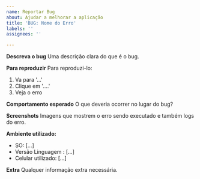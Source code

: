 ```yaml
---
name: Reportar Bug
about: Ajudar a melhorar a aplicação
title: 'BUG: Nome do Erro'
labels: ''
assignees: ''

---
```


**Descreva o bug**
Uma descrição clara do que é o bug.

**Para reproduzir**
Para reproduzi-lo:
1. Va para '...'
2. Clique em '....'
3. Veja o erro

**Comportamento esperado**
O que deveria ocorrer no lugar do bug?

**Screenshots**
Imagens que mostrem o erro sendo executado e também logs do erro.

**Ambiente utilizado:**
 - SO: [...]
 - Versão Linguagem : [...]
 - Celular utilizado: [...]

**Extra**
Qualquer informação extra necessária.
